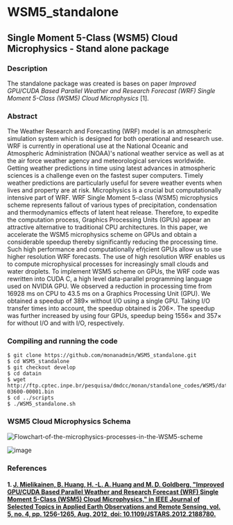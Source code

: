 # WSM5_standalone
## Single Moment 5-Class (WSM5) Cloud Microphysics - Stand alone package

### Description
The standalone package was created is bases on paper *Improved GPU/CUDA Based Parallel Weather and Research Forecast (WRF) Single Moment 5-Class (WSM5) Cloud Microphysics* [1].

### Abstract

The Weather Research and Forecasting (WRF) model is an atmospheric simulation system which is designed for both operational and research use. WRF is currently in operational use at the National Oceanic and Atmospheric Administration (NOAA)'s national weather service as well as at the air force weather agency and meteorological services worldwide. Getting weather predictions in time using latest advances in atmospheric sciences is a challenge even on the fastest super computers. Timely weather predictions are particularly useful for severe weather events when lives and property are at risk. Microphysics is a crucial but computationally intensive part of WRF. WRF Single Moment 5-class (WSM5) microphysics scheme represents fallout of various types of precipitation, condensation and thermodynamics effects of latent heat release. Therefore, to expedite the computation process, Graphics Processing Units (GPUs) appear an attractive alternative to traditional CPU architectures. In this paper, we accelerate the WSM5 microphysics scheme on GPUs and obtain a considerable speedup thereby significantly reducing the processing time. Such high performance and computationally efήcient GPUs allow us to use higher resolution WRF forecasts. The use of high resolution WRF enables us to compute microphysical processes for increasingly small clouds and water droplets. To implement WSM5 scheme on GPUs, the WRF code was rewritten into CUDA C, a high level data-parallel programming language used on NVIDIA GPU. We observed a reduction in processing time from 16928 ms on CPU to 43.5 ms on a Graphics Processing Unit (GPU). We obtained a speedup of 389× without I/O using a single GPU. Taking I/O transfer times into account, the speedup obtained is 206×. The speedup was further increased by using four GPUs, speedup being 1556× and 357× for without I/O and with I/O, respectively.

### Compiling and running the code

```
$ git clone https://github.com/monanadmin/WSM5_standalone.git
$ cd WSM5_standalone
$ git checkout develop
$ cd datain
$ wget http://ftp.cptec.inpe.br/pesquisa/dmdcc/monan/standalone_codes/WSM5/datain/WSM05_dataIn-03600-00001.bin
$ cd ../scripts
$ ./WSM5_standalone.sh
```

### WSM5 Cloud Microphysics Schema

![Flowchart-of-the-microphysics-processes-in-the-WSM5-scheme](https://user-images.githubusercontent.com/6113640/231156459-dd621b35-0a64-43ac-89c4-6f40b60e7c7a.png)

![image](https://user-images.githubusercontent.com/6113640/231156726-b9a39fd6-24fe-43e1-964d-9e94f26d168c.png)


### References

#### 1. [J. Mielikainen, B. Huang, H. -L. A. Huang and M. D. Goldberg, "Improved GPU/CUDA Based Parallel Weather and Research Forecast (WRF) Single Moment 5-Class (WSM5) Cloud Microphysics," in IEEE Journal of Selected Topics in Applied Earth Observations and Remote Sensing, vol. 5, no. 4, pp. 1256-1265, Aug. 2012, doi: 10.1109/JSTARS.2012.2188780.](https://ieeexplore.ieee.org/document/6182591)
